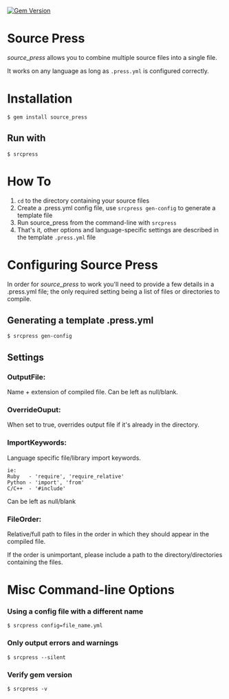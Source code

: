 ﻿[![Gem Version](https://badge.fury.io/rb/source_press.svg)](https://badge.fury.io/rb/source_press)

Source Press
============

*source_press* allows you to combine multiple source files into a single file.

It works on any language as long as `.press.yml` is configured correctly.


Installation
============

    $ gem install source_press

## Run with

    $ srcpress


How To
======

1. `cd` to the directory containing your source files
2. Create a .press.yml config file, use `srcpress gen-config` to generate a template file
3. Run source_press from the command-line with `srcpress`
4. That's it, other options and language-specific settings are described in the template `.press.yml` file


Configuring Source Press
========================

In order for *source_press* to work you'll need to provide a few details in a .press.yml file; the only required setting being a list of files or directories to compile.

## Generating a template .press.yml

    $ srcpress gen-config

## Settings

### OutputFile:

Name + extension of compiled file. Can be left as null/blank.

### OverrideOuput:

When set to true, overrides output file if it's already in the directory.

### ImportKeywords:

Language specific file/library import keywords.

    ie:
    Ruby   - 'require', 'require_relative'
    Python - 'import', 'from'
    C/C++  - '#include'

Can be left as null/blank

### FileOrder:

Relative/full path to files in the order
in which they should appear in the compiled file.

If the order is unimportant, please include a path
to the directory/directories containing the files.

Misc Command-line Options
=========================

### Using a config file with a different name

    $ srcpress config=file_name.yml

### Only output errors and warnings

    $ srcpress --silent

### Verify gem version

    $ srcpress -v
